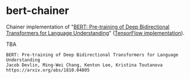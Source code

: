 # bert-chainer
Chainer implementation of "[BERT: Pre-training of Deep Bidirectional Transformers for Language Understanding](https://arxiv.org/abs/1810.04805)" ([TensorFlow implementation](https://github.com/google-research/bert)).

TBA


```
BERT: Pre-training of Deep Bidirectional Transformers for Language Understanding
Jacob Devlin, Ming-Wei Chang, Kenton Lee, Kristina Toutanova
https://arxiv.org/abs/1810.04805
```
